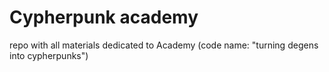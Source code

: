 # Cypherpunk academy

repo with all materials dedicated to Academy (code name: "turning degens into cypherpunks")

